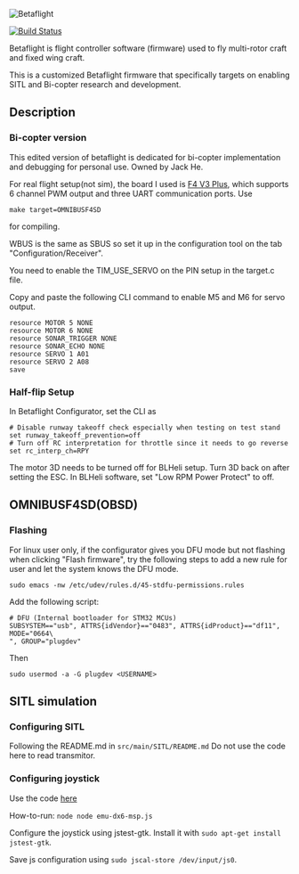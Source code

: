 ![Betaflight](docs/assets/images/bf_logo.png)

[![Build Status](https://travis-ci.com/betaflight/betaflight.svg?branch=master)](https://travis-ci.com/betaflight/betaflight)

Betaflight is flight controller software (firmware) used to fly multi-rotor craft and fixed wing craft.

This is a customized Betaflight firmware that specifically targets on enabling SITL and Bi-copter research and development.

## Description

### Bi-copter version

This edited version of betaflight is dedicated for bi-copter implementation and debugging for personal use. Owned by Jack He.

For real flight setup(not sim), the board I used is [F4 V3 Plus](https://item.taobao.com/item.htm?spm=a1z09.2.0.0.52812e8dCAEObX&id=555909671335&_u=i360jks6b873), which supports 6 channel PWM output and three UART communication ports.
Use 
```
make target=OMNIBUSF4SD
```
for compiling.

WBUS is the same as SBUS so set it up in the configuration tool on the tab "Configuration/Receiver".

You need to enable the TIM_USE_SERVO on the PIN setup in the target.c file.

Copy and paste the following CLI command to enable M5 and M6 for servo output.
```
resource MOTOR 5 NONE
resource MOTOR 6 NONE
resource SONAR_TRIGGER NONE
resource SONAR_ECHO NONE
resource SERVO 1 A01
resource SERVO 2 A08
save
```

### Half-flip Setup
In Betaflight Configurator, set the CLI as
```
# Disable runway takeoff check especially when testing on test stand
set runway_takeoff_prevention=off
# Turn off RC interpretation for throttle since it needs to go reverse
set rc_interp_ch=RPY
```
The motor 3D needs to be turned off for BLHeli setup. Turn 3D back on after setting the ESC. In BLHeli software, set "Low RPM Power Protect" to off.


## OMNIBUSF4SD(OBSD)
### Flashing

For linux user only, if the configurator gives you DFU mode but not flashing when clicking "Flash firmware", try the following steps to add a new rule for user and let the system knows the DFU mode.

```
sudo emacs -nw /etc/udev/rules.d/45-stdfu-permissions.rules
```
Add the following script:
```
# DFU (Internal bootloader for STM32 MCUs)
SUBSYSTEM=="usb", ATTRS{idVendor}=="0483", ATTRS{idProduct}=="df11", MODE="0664\
", GROUP="plugdev"
```
Then
```
sudo usermod -a -G plugdev <USERNAME>
```

## SITL simulation
### Configuring SITL

Following the README.md in `src/main/SITL/README.md`
Do not use the code here to read transmitor.

### Configuring joystick

Use the code [here](https://gist.github.com/JJJJJJJack/837a12689253c2f5ad29b3349068c2fc)

How-to-run: `node node emu-dx6-msp.js`

Configure the joystick using jstest-gtk. Install it with `sudo apt-get install jstest-gtk`.

Save js configuration using `sudo jscal-store /dev/input/js0`.



